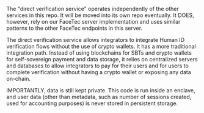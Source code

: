 The "direct verification service" operates independently of the other services in this repo. It will be moved into its own repo eventually. It DOES, however, rely on our FaceTec server implementation and uses similar patterns to the other FaceTec endpoints in this server.

The direct verification service allows integrators to integrate Human ID verification flows without the use of crypto wallets. It has a more traditional integration path. Instead of using blockchains for SBTs and crypto wallets for self-sovereign payment and data storage, it relies on centralized servers and databases to allow integrators to pay for their users and for users to complete verification without having a crypto wallet or exposing any data on-chain.

IMPORTANTLY, data is still kept private. This code is run inside an enclave, and user data (other than metadata, such as number of sessions created, used for accounting purposes) is never stored in persistent storage.
